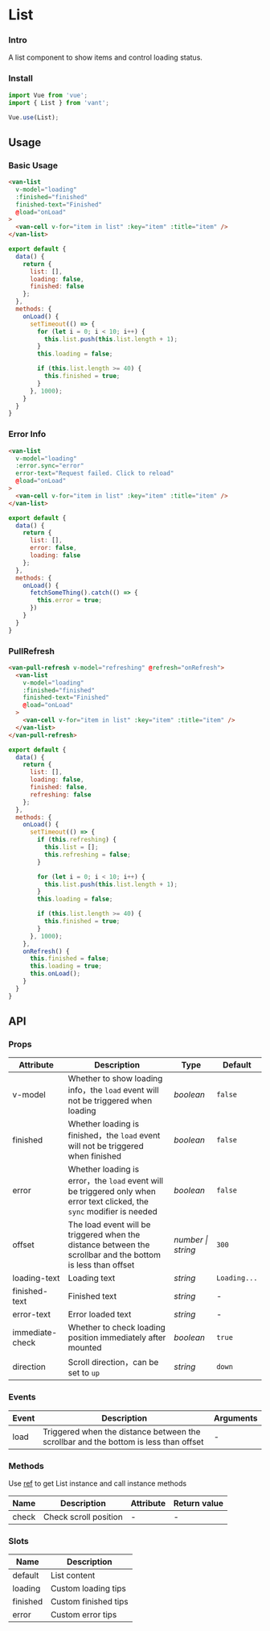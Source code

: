 # List

### Intro

A list component to show items and control loading status.

### Install

```js
import Vue from 'vue';
import { List } from 'vant';

Vue.use(List);
```

## Usage

### Basic Usage

```html
<van-list
  v-model="loading"
  :finished="finished"
  finished-text="Finished"
  @load="onLoad"
>
  <van-cell v-for="item in list" :key="item" :title="item" />
</van-list>
```

```js
export default {
  data() {
    return {
      list: [],
      loading: false,
      finished: false
    };
  },
  methods: {
    onLoad() {
      setTimeout(() => {
        for (let i = 0; i < 10; i++) {
          this.list.push(this.list.length + 1);
        }
        this.loading = false;

        if (this.list.length >= 40) {
          this.finished = true;
        }
      }, 1000);
    }
  }
}
```

### Error Info

```html
<van-list
  v-model="loading"
  :error.sync="error"
  error-text="Request failed. Click to reload"
  @load="onLoad"
>
  <van-cell v-for="item in list" :key="item" :title="item" />
</van-list>
```

```js
export default {
  data() {
    return {
      list: [],
      error: false,
      loading: false
    };
  },
  methods: {
    onLoad() {
      fetchSomeThing().catch(() => {
        this.error = true;
      })
    }
  }
}
```

### PullRefresh

```html
<van-pull-refresh v-model="refreshing" @refresh="onRefresh">
  <van-list
    v-model="loading"
    :finished="finished"
    finished-text="Finished"
    @load="onLoad"
  >
    <van-cell v-for="item in list" :key="item" :title="item" />
  </van-list>
</van-pull-refresh>
```

```js
export default {
  data() {
    return {
      list: [],
      loading: false,
      finished: false,
      refreshing: false
    };
  },
  methods: {
    onLoad() {
      setTimeout(() => {
        if (this.refreshing) {
          this.list = [];
          this.refreshing = false;
        }

        for (let i = 0; i < 10; i++) {
          this.list.push(this.list.length + 1);
        }
        this.loading = false;

        if (this.list.length >= 40) {
          this.finished = true;
        }
      }, 1000);
    },
    onRefresh() {
      this.finished = false;
      this.loading = true;
      this.onLoad();
    }
  }
}
```

## API

### Props

| Attribute | Description | Type | Default |
|------|------|------|------|
| v-model | Whether to show loading info，the `load` event will not be triggered when loading | *boolean* | `false` |
| finished | Whether loading is finished，the `load` event will not be triggered when finished | *boolean* | `false` |
| error | Whether loading is error，the `load` event will be triggered only when error text clicked, the `sync` modifier is needed | *boolean* | `false` |
| offset | The load event will be triggered when the distance between the scrollbar and the bottom is less than offset | *number \| string* | `300` |
| loading-text | Loading text | *string* | `Loading...` |
| finished-text | Finished text | *string* | - |
| error-text | Error loaded text | *string* | - |
| immediate-check | Whether to check loading position immediately after mounted | *boolean* | `true` |
| direction | Scroll direction，can be set to `up` | *string* | `down` |

### Events

| Event | Description | Arguments |
|------|------|------|
| load | Triggered when the distance between the scrollbar and the bottom is less than offset | - |

### Methods

Use [ref](https://vuejs.org/v2/api/#ref) to get List instance and call instance methods

| Name | Description | Attribute | Return value |
|------|------|------|------|
| check | Check scroll position | - | - |

### Slots

| Name | Description |
|------|------|
| default | List content |
| loading | Custom loading tips |
| finished | Custom finished tips |
| error | Custom error tips |
